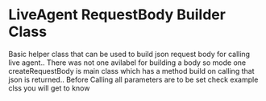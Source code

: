 # LiveAgent RequestBody Builder Class 
Basic helper class that can be used to build json request body for calling live agent..
There was not one avilabel for building a body so mode one createRequestBody is main class which has  a method build on calling that json is returned.. Before Calling all parameters are to be set check example clss you will get to know

